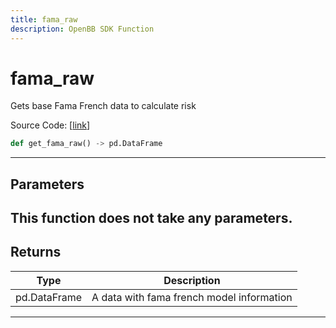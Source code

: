 ```yaml
---
title: fama_raw
description: OpenBB SDK Function
---
```


# fama_raw

Gets base Fama French data to calculate risk

Source Code: [[link](https://github.com/OpenBB-finance/OpenBBTerminal/tree/main/openbb_terminal/stocks/quantitative_analysis/factors_model.py#L20)]
```python
def get_fama_raw() -> pd.DataFrame
```
---
## Parameters
This function does not take any parameters.
---
## Returns
| Type | Description |
| ---- | ----------- |
| pd.DataFrame | A data with fama french model information |
---
